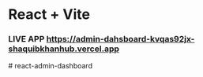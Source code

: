 # React + Vite

### LIVE APP https://admin-dahsboard-kvqas92jx-shaquibkhanhub.vercel.app
#   r e a c t - a d m i n - d a s h b o a r d  
 